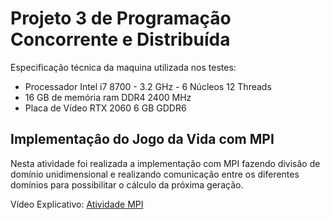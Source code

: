 <h1> Projeto 3 de Programação Concorrente e Distribuída</h1>

<p>Especificação técnica da maquina utilizada nos testes:</p>

<ul>
  <li>Processador Intel i7 8700 - 3.2 GHz - 6 Núcleos 12 Threads</li>
  <li>16 GB de memória ram DDR4 2400 MHz</li>
  <li>Placa de Vídeo RTX 2060 6 GB GDDR6</li>
</ul>

<h2>Implementaçâo do Jogo da Vida com MPI</h2>

<p> Nesta atividade foi realizada a implementação com MPI fazendo divisâo de domínio unidimensional e realizando comunicaçâo entre os diferentes domínios para possibilitar o cálculo da próxima geração.</p> 

<p> Vídeo Explicativo: <a href="">Atividade MPI</a></<p>
